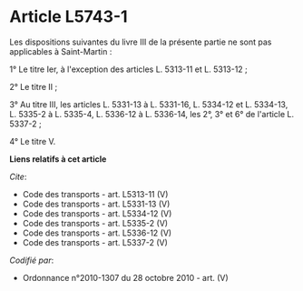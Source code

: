 # Article L5743-1

Les dispositions suivantes du livre III de la présente partie ne sont pas applicables à Saint-Martin : 

1° Le titre Ier, à l'exception des articles L. 5313-11 et L. 5313-12 ; 

2° Le titre II ; 

3° Au titre III, les articles L. 5331-13 à L. 5331-16, L. 5334-12 et L. 5334-13, L. 5335-2 à L. 5335-4, L. 5336-12 à L.
5336-14, les 2°, 3° et 6° de l'article L. 5337-2 ; 

4° Le titre V.

**Liens relatifs à cet article**

_Cite_:

  - Code des transports - art. L5313-11 (V)
  - Code des transports - art. L5331-13 (V)
  - Code des transports - art. L5334-12 (V)
  - Code des transports - art. L5335-2 (V)
  - Code des transports - art. L5336-12 (V)
  - Code des transports - art. L5337-2 (V)

_Codifié par_:

  - Ordonnance n°2010-1307 du 28 octobre 2010 - art. (V)
